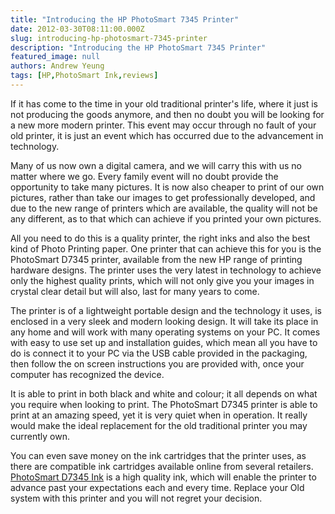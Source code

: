 ```yaml
---
title: "Introducing the HP PhotoSmart 7345 Printer"
date: 2012-03-30T08:11:00.000Z
slug: introducing-hp-photosmart-7345-printer
description: "Introducing the HP PhotoSmart 7345 Printer"
featured_image: null
authors: Andrew Yeung
tags: [HP,PhotoSmart Ink,reviews]
---
```


If it has come to the time in your old traditional printer's life, where it just is not producing the goods anymore, and then no doubt you will be looking for a new more modern printer. This event may occur through no fault of your old printer, it is just an event which has occurred due to the advancement in technology.

Many of us now own a digital camera, and we will carry this with us no matter where we go. Every family event will no doubt provide the opportunity to take many pictures. It is now also cheaper to print of our own pictures, rather than take our images to get professionally developed, and due to the new range of printers which are available, the quality will not be any different, as to that which can achieve if you printed your own pictures.

All you need to do this is a quality printer, the right inks and also the best kind of Photo Printing paper. One printer that can achieve this for you is the PhotoSmart D7345 printer, available from the new HP range of printing hardware designs. The printer uses the very latest in technology to achieve only the highest quality prints, which will not only give you your images in crystal clear detail but will also, last for many years to come.

The printer is of a lightweight portable design and the technology it uses, is enclosed in a very sleek and modern looking design. It will take its place in any home and will work with many operating systems on your PC. It comes with easy to use set up and installation guides, which mean all you have to do is connect it to your PC via the USB cable provided in the packaging, then follow the on screen instructions you are provided with, once your computer has recognized the device.

It is able to print in both black and white and colour; it all depends on what you require when looking to print. The PhotoSmart D7345 printer is able to print at an amazing speed, yet it is very quiet when in operation. It really would make the ideal replacement for the old traditional printer you may currently own.

You can even save money on the ink cartridges that the printer uses, as there are compatible ink cartridges available online from several retailers. [PhotoSmart D7345 Ink](https://www.comboink.com/hp-photosmart-d7345-printer-ink-cartridges) is a high quality ink, which will enable the printer to advance past your expectations each and every time. Replace your Old system with this printer and you will not regret your decision.